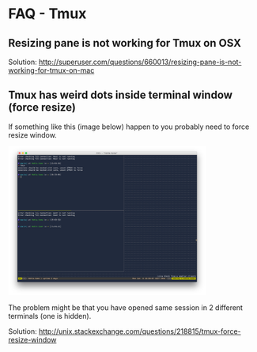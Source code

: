 # FAQ - Tmux

## Resizing pane is not working for Tmux on OSX
Solution: <http://superuser.com/questions/660013/resizing-pane-is-not-working-for-tmux-on-mac>

## Tmux has weird dots inside terminal window (force resize)
If something like this (image below) happen to you probably need to force resize window.

<a href="/docs/assets/tmux-has-weird-dots-inside-terminal-window.png"><img src="/docs/assets/tmux-has-weird-dots-inside-terminal-window.png" title="Tmux has weird dots inside terminal window" width="400" /></a>

The problem might be that you have opened same session in 2 different terminals (one is hidden).

Solution: <http://unix.stackexchange.com/questions/218815/tmux-force-resize-window>
